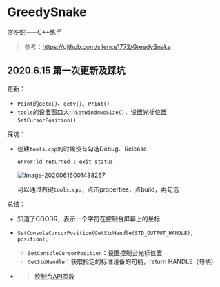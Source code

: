 # GreedySnake
 贪吃蛇——C++练手

> 参考：https://github.com/silence1772/GreedySnake

## 2020.6.15 第一次更新及踩坑

更新：

- `Point`的`getx()`、`gety()`、`Print()`
- `tools`的设置窗口大小`SetWindowsSize()`，设置光标位置`SetCursorPosition()`

踩坑：

- 创建`tools.cpp`的时候没有勾选Debug、Release

  ```c++
  error:ld returned 1 exit status
  ```

  <img src="E:\桌面\c++\GreedySnake\GreedySnake\image\2020-6-15.png" alt="image-20200616001438267"  />

  可以通过右键`tools.cpp`，点击properties，点build，再勾选

总结：

- 知道了COODR，表示一个字符在控制台屏幕上的坐标

- `SetConsoleCursorPosition(GetStdHandle(STD_OUTPUT_HANDLE), position);`

  - `SetConsoleCursorPosition`：设置控制台光标位置
  - `GetStdHandle`：获取指定的标准设备的句柄，return HANDLE（句柄）

- > [控制台API函数](https://www.cnblogs.com/lanhaicode/p/10498497.html)